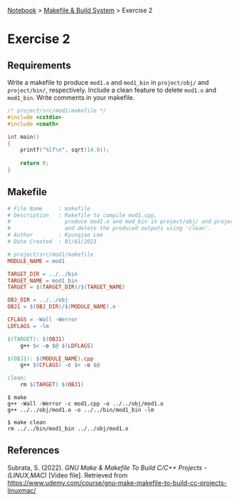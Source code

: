 <a href="../">Notebook</a> > <a href="./">Makefile & Build System</a> > Exercise 2

# Exercise 2



## Requirements

Write a makefile to produce `mod1.o` and `mod1_bin` in `project/obj/` and `project/bin/`, respectively. Include a clean feature to delete `mod1.o` and `mod1_bin`. Write comments in your makefile.

```cpp
/* project/src/mod1/makefile */
#include <cstdio>
#include <cmath>

int main()
{
    printf("%lf\n", sqrt(14.0));
    
    return 0;
}
```



## Makefile

```makefile
# File Name		: makefile
# Description	: Makefile to compile mod1.cpp, 
#			      produce mod1.o and mod_bin in project/obj/ and project/bin/, repectively,
#				  and delete the produced outputs using 'clean'.
# Author		: Kyungjae Lee
# Date Created	: 01/01/2023

# project/src/mod1/makefile
MODULE_NAME = mod1

TARGET_DIR = ../../bin
TARGET_NAME = mod1_bin
TARGET = $(TARGET_DIR)/$(TARGET_NAME)

OBJ_DIR = ../../obj
OBJ1 = $(OBJ_DIR)/$(MODULE_NAME).o

CFLAGS = -Wall -Werror
LDFLAGS = -lm 

$(TARGET): $(OBJ1)
    g++ $< -o $@ $(LDFLAGS)

$(OBJ1): $(MODULE_NAME).cpp
    g++ $(CFLAGS) -c $< -o $@

clean:
    rm $(TARGET) $(OBJ1)
```

```shell
$ make	
g++ -Wall -Werror -c mod1.cpp -o ../../obj/mod1.o
g++ ../../obj/mod1.o -o ../../bin/mod1_bin -lm

$ make clean
rm ../../bin/mod1_bin ../../obj/mod1.o
```





## References

Subrata, S. (2022). *GNU Make & Makefile To Build C/C++ Projects - (LINUX,MAC)* [Video file]. Retrieved from  https://www.udemy.com/course/gnu-make-makefile-to-build-cc-projects-linuxmac/

